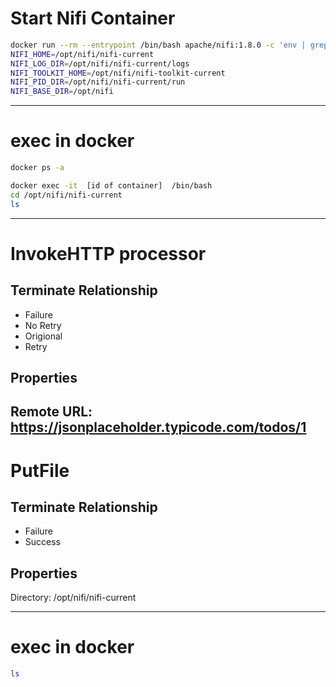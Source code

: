 # Start Nifi Container

```bash
docker run --rm --entrypoint /bin/bash apache/nifi:1.8.0 -c 'env | grep NIFI'
NIFI_HOME=/opt/nifi/nifi-current
NIFI_LOG_DIR=/opt/nifi/nifi-current/logs
NIFI_TOOLKIT_HOME=/opt/nifi/nifi-toolkit-current
NIFI_PID_DIR=/opt/nifi/nifi-current/run
NIFI_BASE_DIR=/opt/nifi
```
---
# exec in docker
```sh
docker ps -a

docker exec -it  [id of container]  /bin/bash
cd /opt/nifi/nifi-current
ls

```

---
# InvokeHTTP processor
## Terminate Relationship
* Failure
* No Retry
* Origional
* Retry
## Properties
Remote URL: https://jsonplaceholder.typicode.com/todos/1
---
# PutFile 
## Terminate Relationship
* Failure
* Success
 ## Properties
Directory: /opt/nifi/nifi-current

---
# exec in docker
```sh
ls

```
